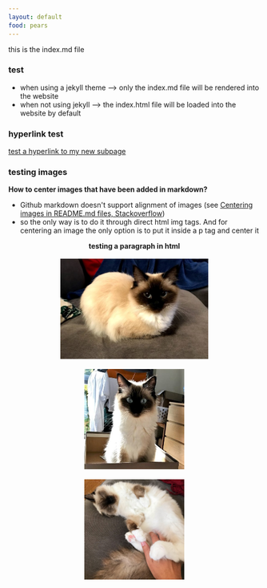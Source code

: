 ```yaml
---
layout: default
food: pears
---
```


this is the index.md file

### test  
- when using a jekyll theme --> only the index.md file will be rendered into the website  
- when not using jekyll --> the index.html file will be loaded into the website by default  

### hyperlink test  
[test a hyperlink to my new subpage](page1/index.md)

### testing images  
__How to center images that have been added in markdown?__  
  * Github markdown doesn't support alignment of images (see [Centering images in README.md files, Stackoverflow](https://stackoverflow.com/questions/12090472/github-readme-md-center-image))  
  * so the only way is to do it through direct html img tags. And for centering an image the only option is to put it inside a p tag and center it

<p align="center">
      <b>testing a paragraph in html</b> <br/><br/>
       <img height="200px" src="images/mimi1.jpg">   <br/><br/>
       <img height="200px" src="images/mimi5.jpg">   <br/><br/>
       <img height="200px" src="images/mimi10.jpg">   <br/><br/>
</p>
